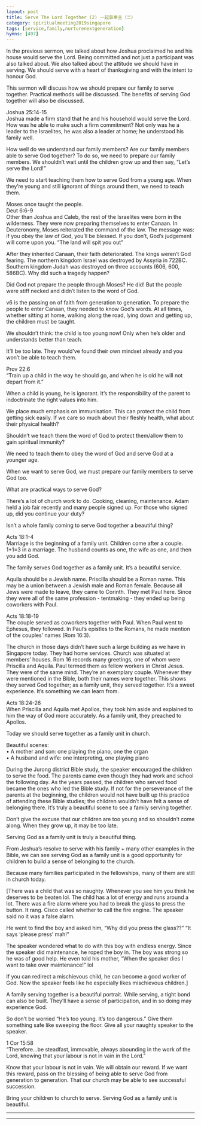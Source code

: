 ```yaml
---  
layout: post  
title: Serve The Lord Together (2) 一起事奉主（二）  
category: spiritualmeeting2019singapore  
tags: [service,family,nurturenextgeneration]  
hymns: [497]  
---
```


In the previous sermon, we talked about how Joshua proclaimed he and his house would serve the Lord. Being committed and not just a participant was also talked about. We also talked about the attitude we should have in serving. We should serve with a heart of thanksgiving and with the intent to honour God. 

This sermon will discuss how we should prepare our family to serve together. Practical methods will be discussed. The benefits of serving God together will also be discussed. 

Joshua 25:14-15  
Joshua made a firm stand that he and his household would serve the Lord. How was he able to make such a firm commitment? Not only was he a leader to the Israelites, he was also a leader at home; he understood his family well. 

How well do we understand our family members? Are our family members able to serve God together? To do so, we need to prepare our family members. We shouldn’t wait until the children grow up and then say, “Let’s serve the Lord!”

We need to start teaching them how to serve God from a young age. When they’re young and still ignorant of things around them, we need to teach them. 

Moses once taught the people.  
Deut 6:6-9  
Other than Joshua and Caleb, the rest of the Israelites were born in the wilderness. They were now preparing themselves to enter Canaan. In Deuteronomy, Moses reiterated the command of the law. The message was: if you obey the law of God, you’ll be blessed. If you don’t, God’s judgement will come upon you. “The land will spit you out”

After they inherited Canaan, their faith deteriorated. The kings weren’t God fearing. The northern kingdom Israel was destroyed by Assyria in 722BC. Southern kingdom Judah was destroyed on three accounts (606, 600, 586BC). Why did such a tragedy happen?

Did God not prepare the people through Moses? He did! But the people were stiff necked and didn’t listen to the word of God. 

v6 is the passing on of faith from generation to generation. To prepare the people to enter Canaan, they needed to know God’s words. At all times, whether sitting at home, walking along the road, lying down and getting up, the children must be taught. 

We shouldn’t think: the child is too young now! Only when he’s older and understands better than teach. 

It’ll be too late. They would’ve found their own mindset already and you won’t be able to teach them. 

Prov 22:6  
“Train up a child in the way he should go, and when he is old he will not depart from it.”

When a child is young, he is ignorant. It’s the responsibility of the parent to indoctrinate the right values into him. 

We place much emphasis on immunisation. This can protect the child from getting sick easily. If we care so much about their fleshly health, what about their physical health?

Shouldn’t we teach them the word of God to protect them/allow them to gain spiritual immunity?

We need to teach them to obey the word of God and serve God at a younger age. 

When we want to serve God, we must prepare our family members to serve God too. 

What are practical ways to serve God?

There’s a lot of church work to do. Cooking, cleaning, maintenance. Adam held a job fair recently and many people signed up. For those who signed up, did you continue your duty?

Isn’t a whole family coming to serve God together a beautiful thing?

Acts 18:1-4  
Marriage is the beginning of a family unit. Children come after a couple. 1+1=3 in a marriage. The husband counts as one, the wife as one, and then you add God. 

The family serves God together as a family unit. It’s a beautiful service. 

Aquila should be a Jewish name. Priscilla should be a Roman name. This may be a union between a Jewish male and Roman female. Because all Jews were made to leave, they came to Corinth. They met Paul here. Since they were all of the same profession - tentmaking - they ended up being coworkers with Paul. 

Acts 18:18-19  
The couple served as coworkers together with Paul. When Paul went to Ephesus, they followed. In Paul’s epistles to the Romans, he made mention of the couples’ names (Rom 16:3). 

The church in those days didn’t have such a large building as we have in Singapore today. They had home services. Church was situated at members’ houses. Rom 16 records many greetings, one of whom were Priscilla and Aquila. Paul termed them as fellow workers in Christ Jesus. They were of the same mind. They’re an exemplary couple. Whenever they were mentioned in the Bible, both their names were together. This shows they served God together; as a family unit, they served together. It’s a sweet experience. It’s something we can learn from. 

Acts 18:24-26  
When Priscilla and Aquila met Apollos, they took him aside and explained to him the way of God more accurately. As a family unit, they preached to Apollos. 

Today we should serve together as a family unit in church.

Beautiful scenes:  
• A mother and son: one playing the piano, one the organ  
• A husband and wife: one interpreting, one playing piano 

During the Jurong district Bible study, the speaker encouraged the children to serve the food. The parents came even though they had work and school the following day. As the years passed, the children who served food became the ones who led the Bible study. If not for the perseverance of the parents at the beginning, the children would not have built up this practice of attending these Bible studies; the children wouldn’t have felt a sense of belonging there. It’s truly a beautiful scene to see a family serving together. 

Don’t give the excuse that our children are too young and so shouldn’t come along. When they grow up, it may be too late. 

Serving God as a family unit is truly a beautiful thing. 

From Joshua’s resolve to serve with his family + many other examples in the Bible, we can see serving God as a family unit is a good opportunity for children to build a sense of belonging to the church. 

Because many families participated in the fellowships, many of them are still in church today. 

[There was a child that was so naughty. Whenever you see him you think he deserves to be beaten lol. The child has a lot of energy and runs around a lot. There was a fire alarm where you had to break the glass to press the button. It rang. Cisco called whether to call the fire engine. The speaker said no it was a false alarm. 

He went to find the boy and asked him, “Why did you press the glass??” “It says ‘please press’ mah!”

The speaker wondered what to do with this boy with endless energy. Since the speaker did maintenance, he roped the boy in. The boy was strong so he was of good help. He even told his mother, “When the speaker dies I want to take over maintenance!” lol

If you can redirect a mischievous child, he can become a good worker of God. Now the speaker feels like he especially likes mischievous children.]

A family serving together is a beautiful portrait. While serving, a tight bond can also be built. They’ll have a sense of participation, and in so doing may experience God. 

So don’t be worried “He’s too young. It’s too dangerous.” Give them something safe like sweeping the floor. Give all your naughty speaker to the speaker. 

1 Cor 15:58  
“Therefore...be steadfast, immovable, always abounding in the work of the Lord, knowing that your labour is not in vain in the Lord.”

Know that your labour is not in vain. We will obtain our reward. If we want this reward, pass on the blessing of being able to serve God from generation to generation. That our church may be able to see successful succession. 

Bring your children to church to serve. Serving God as a family unit is beautiful.



----  
****
